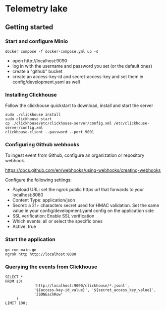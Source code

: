 # Telemetry lake

## Getting started

### Start and configure Minio
```
docker compose -f docker-compose.yml up -d 
```
- open http://localhost:9090
- log in with the username and password you set (or the default ones)
- create a "github" bucket
- create an access-key-id and secret-access-key and set them in config/development.yaml as well

### Installing Clickhouse
Follow the clickhouse quickstart to download, install and start the server
```
sudo ./clickhouse install
sudo clickhouse start
cp ./clickhouse/etc/clickhouse-server/config.xml /etc/clickhouse-server/config.xml
clickhouse-client --password --port 9001
```
### Configuring Github webhooks
To ingest event from Github, configure an organization or repository webhook.

https://docs.github.com/en/webhooks/using-webhooks/creating-webhooks

Configure the following settings:
- Payload URL: set the ngrok public https url that forwards to your localhost:8080
- Content Type: application/json
- Secret: a 21+ characters secret used for HMAC validation. Set the same value in your config/development.yaml config on the application side
- SSL verification: Enable SSL verification
- Which events: all or select the specific ones
- Active: true

### Start the application
```
go run main.go
ngrok http http://localhost:8080
```

### Querying the events from Clickhouse
```
SELECT *
FROM s3(
             'http://localhost:9000/clickhouse/*.jsonl',
             '${access-key-id_value}', '${secret_access_key_value}',
             'JSONEachRow'
     )
LIMIT 100;
```